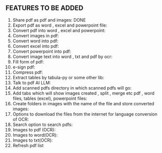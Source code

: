 FEATURES TO BE ADDED
--------------------------------------------

1) Share pdf as pdf and images: DONE
2) Export pdf as word , excel and powerpoint file:
3) Convert pdf into word , excel and powerpoint:
4) Convert images in pdf:
5) Convert word into pdf:
6) Convert excel into pdf:
7) Convert powerpoint into pdf:
8) Convert image text into word , txt and pdf  by ocr:
9) Fill form of pdf:
10) e-sign pdf:
11) Compress pdf:
12) Extract tables by tabula-py or some other lib:
13) Talk to pdf AI LLM:
14) Add scanned pdfs directory in which scanned pdfs will go:
15) Add tabs which will show images created , split , merge etc pdf , word files, tables (excel), powerpoint files:
16) Create folders in images with the name of the file and store converted images:
17) Options to download the files from the internet for language conversion of OCR:
18) Search option to search pdfs:
19) Images to pdf (OCR):
20) Images to word(OCR):
21) Images to txt(OCR):
22) Refresh pdf list